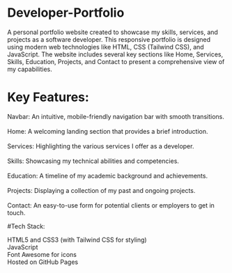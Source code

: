 # Developer-Portfolio </br>

A personal portfolio website created to showcase my skills, services, and projects as a software developer. This responsive portfolio is designed using modern web technologies like HTML, CSS (Tailwind CSS), and JavaScript. The website includes several key sections like Home, Services, Skills, Education, Projects, and Contact to present a comprehensive view of my capabilities.

# Key Features: 

Navbar: An intuitive, mobile-friendly navigation bar with smooth transitions. </br></br>
Home: A welcoming landing section that provides a brief introduction. </br> </br>
Services: Highlighting the various services I offer as a developer. </br> </br>
Skills: Showcasing my technical abilities and competencies.</br> </br>
Education: A timeline of my academic background and achievements. </br> </br>
Projects: Displaying a collection of my past and ongoing projects.</br> </br>
Contact: An easy-to-use form for potential clients or employers to get in touch.


#Tech Stack:

HTML5 and CSS3 (with Tailwind CSS for styling) </br>
JavaScript  </br>
Font Awesome for icons  </br>
Hosted on GitHub Pages  </br>
